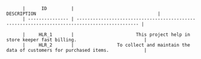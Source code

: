 

 
          |      ID         |                                       DESCRIPTION                                             |
          | --------------- | --------------------------------------------------------------------------------------------- |
         
          |     HLR_1       |                       This project help in store keeper fast billing.                         |
          |     HLR_2       |                To collect and maintain the data of customers for purchased items.             |                                                                 
          
                                               
         
         
         
